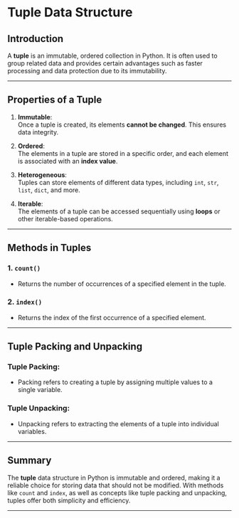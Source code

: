 # Tuple Data Structure

## Introduction

A **tuple** is an immutable, ordered collection in Python. It is often used to group related data and provides certain advantages such as faster processing and data protection due to its immutability.

---

## Properties of a Tuple

1. **Immutable**:  
   Once a tuple is created, its elements **cannot be changed**. This ensures data integrity.

2. **Ordered**:  
   The elements in a tuple are stored in a specific order, and each element is associated with an **index value**.

3. **Heterogeneous**:  
   Tuples can store elements of different data types, including `int`, `str`, `list`, `dict`, and more.

4. **Iterable**:  
   The elements of a tuple can be accessed sequentially using **loops** or other iterable-based operations.

---

## Methods in Tuples

### 1. **`count()`**
   - Returns the number of occurrences of a specified element in the tuple.
   

### 2. **`index()`**
   - Returns the index of the first occurrence of a specified element.
  
---

## Tuple Packing and Unpacking

### **Tuple Packing**:
   - Packing refers to creating a tuple by assigning multiple values to a single variable.

### **Tuple Unpacking**:
   - Unpacking refers to extracting the elements of a tuple into individual variables.
   
---

## Summary

The **tuple** data structure in Python is immutable and ordered, making it a reliable choice for storing data that should not be modified. With methods like `count` and `index`, as well as concepts like tuple packing and unpacking, tuples offer both simplicity and efficiency.

---

